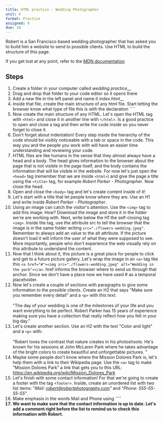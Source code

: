 ```yaml
---
title: HTML practice - Wedding Photographer
unit: 4
format: Practice
assigned: 9
due: 10
---
```

Robert is a San Francisco based wedding photographer that has asked you to build him a website to send to possible clients. Use HTML to build the structure of this page.

If you get lost at any point, refer to the [MDN documentation](https://developer.mozilla.org/en-US/) 

## Steps

1. Create a folder in your computer called _wedding practice___
2. Drag and drop that folder to your code editor so it opens there
3. Add a new file in the left panel and name it _index.html___
4. Inside that file, create the main structure of any html file. Start letting the browser know what type of file this is with the declaration `<!DOCTYPE html>```
5. Now create the main structure of any HTML. Let's open the HTML tag with `<html>` and close it in another line with `</html>`. Is a good practice to open and close a tag and then write the code inside so you never forget to close it.
6. Don't forget about indentation! Every step inside the hierarchy of the code should be visibly noticeable with a tab or space in the code. This way you and the people you work with will have an easier time understanding and reviewing your code.
7. HTML files are like humans in the sense that they almost always have a head and a body. The head gives information to the browser about the page that is not visible in the page itself, and the body contains the information that will be visible in the website. For now let's just open the `<head>` tag (remember that we are inside `<html>`) and give the page a title using the `<title>` tag, for example _Robert Parker - Photographer_. Now close the head.
8. Open and close the `<body>` tag and let's create content inside of it!
9. Let's start with a title that let people know where they are. Use an H1 and write inside _Robert Parker - Photographer_.
10. Using an image can catch the visitor's attention. Use the `<img>` tag to add this image. How? Download the image and store it in the folder we're are working with. Next, write below the H1 the self-closing tag `<img>`. Inside the tag, use the attribute src to tell the browser that the image is in the same folder writing `src="./flowers-wedding.jpeg"`. Remember to always add an value to the alt attribute. If the picture doesn't load it will inform the user of what they were supposed to see. More importantly, people who don't experience the web visually rely on this attribute to understand the content.
11. Now that I think about it, this picture is a great place for people to click and get to a future picture gallery. Let's wrap the image in an `<a>` tag like this `<a href="#"><img src="./flowers-wedding.jpeg" alt="Wedding in the park"></a>`. href informs the browser where to send us through that anchor. Since we don't have a place now we have used # as a temporal placeholder.
12. Now let's create a couple of sections with paragraphs to give some information to the possible clients. Create an H2 that says "Make sure you remember every detail" and a `<p>` with this text:\
    \
    "The day of your wedding is one of the milestones of your life and you want everything to be perfect. Robert Parker has 15 years of experience making sure you have a collection that really reflect how you felt in your big day."
13. Let's create another section. Use an H2 with the text "Color and light" and a `<p>` with:\
    \
    "Robert loves the contrast that nature creates in his photoshoots. He's known for his sessions at John McLaren Park where he takes advantage of the bright colors to create beautiful and unforgettable pictures. "
14. Maybe some people don't know where the Mission Dolores Park is, let's help them with a link to their Wikipedia page. Use the `<a>` tag to make "Mission Dolores Park" a link that gets you to this URL: <https://en.wikipedia.org/wiki/Mission_Dolores_Park>
15. Let's finish with some contact information! For that we're going to create a footer with the tag `<footer>`. Inside, create an unordered list with two list items: "_Mail: robert@robertphotography.com"_ and "_Phone: 555-55-55-55"_.
16. Make emphasis in the words Mail and Phone using `<strong>```
17. We want to make sure that the contact information is up to date. Let's add a comment right before the list to remind us to check this information with Robert.
